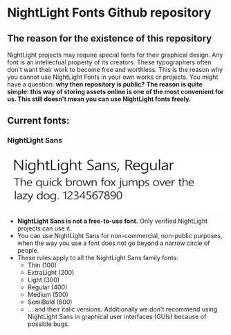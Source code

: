 # NightLight Fonts Github repository

## The reason for the existence of this repository
NightLight projects may require special fonts for their graphical design. Any font is an intellectual property of its creators. These typographers often don't want their work to become free and worthless. This is the reason why you cannot use NightLight Fonts in your own works or projects.
You might have a question: **why then repository is public?**
**The reason is quite simple: this way of storing assets online is one of the most convenient for us. This still doesn't mean you can use NightLight fonts freely.**

## Current fonts:

### NightLight Sans
![NightLight Sans](https://raw.githubusercontent.com/NiLiDev/Fonts/main/NightLight%20Sans/NightLightSans.webp)
- **NightLight Sans is not a free-to-use font.** Only verified NightLight projects can use it.
- You can use NightLight Sans for non-commercial, non-public purposes, when the way you use a font does not go beyond a narrow circle of people.
- These rules apply to all the NightLight Sans family fonts:
  - Thin (100)
  - ExtraLight (200)
  - Light (300)
  - Regular (400)
  - Medium (500)
  - SemiBold (600)
  - ... and their italic versions.
Additionally we don't recommend using NightLight Sans in graphical user interfaces (GUIs) because of possible bugs.
